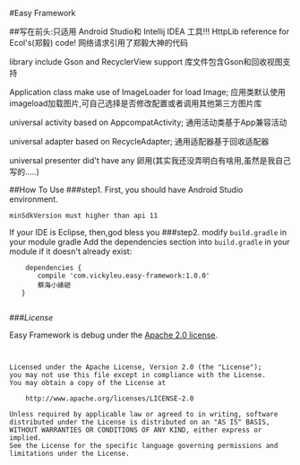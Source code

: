 #Easy Framework

##写在前头:只适用 Android Studio和 Intellij IDEA 工具!!!
HttpLib reference for Ecol's(郑毅)  code!
网络请求引用了郑毅大神的代码

library include Gson and RecyclerView support
库文件包含Gson和回收视图支持

Application class make use of ImageLoader for load Image;
应用类默认使用imageload加载图片,可自己选择是否修改配置或者调用其他第三方图片库

universal activity based on AppcompatActivity;
通用活动类基于App兼容活动

universal adapter based on RecycleAdapter;
通用适配器基于回收适配器

universal presenter did't have any 卵用(其实我还没弄明白有啥用,虽然是我自己写的.....)


##How To Use
###step1. 
First, you should have Android Studio environment.
```
minSdkVersion must higher than api 11

```
If your IDE is Eclipse, then,god bless you 
###step2. 
modify `build.gradle` in your module gradle
Add the dependencies section into `build.gradle` in your module if it doesn't already exist:
```
    dependencies {
       compile 'com.vickyleu.easy-framework:1.0.0'
       蔡海小婊砸
   }


```

###*License*

Easy Framework is debug under the [Apache 2.0 license](LICENSE).

```


Licensed under the Apache License, Version 2.0 (the "License");
you may not use this file except in compliance with the License.
You may obtain a copy of the License at

    http://www.apache.org/licenses/LICENSE-2.0

Unless required by applicable law or agreed to in writing, software
distributed under the License is distributed on an "AS IS" BASIS,
WITHOUT WARRANTIES OR CONDITIONS OF ANY KIND, either express or implied.
See the License for the specific language governing permissions and
limitations under the License.